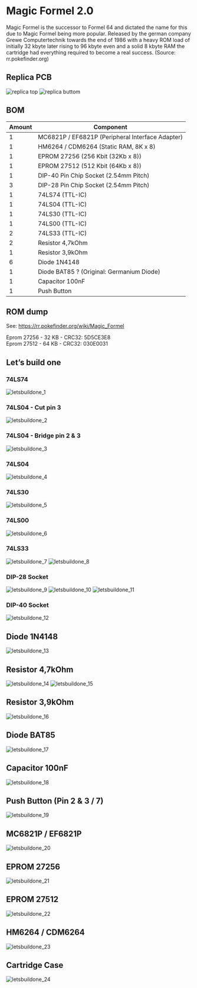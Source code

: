 # Magic Formel 2.0

Magic Formel is the successor to Formel 64 and dictated the name for this due
to Magic Formel being more popular. Released by the german company Grewe Computertechnik
towards the end of 1986 with a heavy ROM load of initially 32 kbyte later rising to 96 kbyte
even and a solid 8 kbyte RAM the cartridge had everything required to become a real success. 
(Source: rr.pokefinder.org)

## Replica PCB

![replica top](New_PCB_MagicFormel_Top.jpg?raw=true)
![replica buttom](New_PCB_MagicFormel_Buttom.jpg?raw=true)

## BOM

| Amount        | Component                                        |
| ------------- | -------------                                    |
| 1             | MC6821P / EF6821P (Peripheral Interface Adapter) |
| 1             | HM6264 / CDM6264 (Static RAM, 8K x 8)            |
| 1             | EPROM 27256 (256 Kbit (32Kb x 8))                |
| 1             | EPROM 27512 (512 Kbit (64Kb x 8))                |
| 1             | DIP-40 Pin Chip Socket (2.54mm Pitch)            |
| 3             | DIP-28 Pin Chip Socket (2.54mm Pitch)            |
| 1             | 74LS74 (TTL-IC)                                  |
| 1             | 74LS04 (TTL-IC)                                  |
| 1             | 74LS30 (TTL-IC)                                  |
| 1             | 74LS00 (TTL-IC)                                  |
| 2             | 74LS33 (TTL-IC)                                  |
| 2             | Resistor 4,7kOhm                                 |
| 1             | Resistor 3,9kOhm                                 |
| 6             | Diode 1N4148                                     |
| 1             | Diode BAT85 ? (Original: Germanium Diode)        |
| 1             | Capacitor 100nF                                  |
| 1             | Push Button                                      |

## ROM dump

See: https://rr.pokefinder.org/wiki/Magic_Formel

Eprom 27256 - 32 KB - CRC32: 5D5CE3E8 <br />
Eprom 27512 - 64 KB - CRC32: 030E0031

## Let’s build one

### 74LS74
![letsbuildone_1](letsbuildone/letsbuildone_1.jpg?raw=true)

### 74LS04 - Cut pin 3
![letsbuildone_2](letsbuildone/letsbuildone_2.jpg?raw=true)

### 74LS04 - Bridge pin 2 & 3
![letsbuildone_3](letsbuildone/letsbuildone_3.jpg?raw=true)

### 74LS04
![letsbuildone_4](letsbuildone/letsbuildone_4.jpg?raw=true)

### 74LS30
![letsbuildone_5](letsbuildone/letsbuildone_5.jpg?raw=true)

### 74LS00
![letsbuildone_6](letsbuildone/letsbuildone_6.jpg?raw=true)

### 74LS33
![letsbuildone_7](letsbuildone/letsbuildone_7.jpg?raw=true)
![letsbuildone_8](letsbuildone/letsbuildone_8.jpg?raw=true)

### DIP-28 Socket
![letsbuildone_9](letsbuildone/letsbuildone_9.jpg?raw=true)
![letsbuildone_10](letsbuildone/letsbuildone_10.jpg?raw=true)
![letsbuildone_11](letsbuildone/letsbuildone_11.jpg?raw=true)

### DIP-40 Socket
![letsbuildone_12](letsbuildone/letsbuildone_12.jpg?raw=true)

## Diode 1N4148
![letsbuildone_13](letsbuildone/letsbuildone_13.jpg?raw=true)

## Resistor 4,7kOhm
![letsbuildone_14](letsbuildone/letsbuildone_14.jpg?raw=true)
![letsbuildone_15](letsbuildone/letsbuildone_15.jpg?raw=true)

## Resistor 3,9kOhm
![letsbuildone_16](letsbuildone/letsbuildone_16.jpg?raw=true)

## Diode BAT85
![letsbuildone_17](letsbuildone/letsbuildone_17.jpg?raw=true)

## Capacitor 100nF
![letsbuildone_18](letsbuildone/letsbuildone_18.jpg?raw=true)

## Push Button (Pin 2 & 3 / 7)
![letsbuildone_19](letsbuildone/letsbuildone_19.jpg?raw=true)

## MC6821P / EF6821P
![letsbuildone_20](letsbuildone/letsbuildone_20.jpg?raw=true)

## EPROM 27256
![letsbuildone_21](letsbuildone/letsbuildone_21.jpg?raw=true)

## EPROM 27512
![letsbuildone_22](letsbuildone/letsbuildone_22.jpg?raw=true)

## HM6264 / CDM6264
![letsbuildone_23](letsbuildone/letsbuildone_23.jpg?raw=true)

## Cartridge Case
![letsbuildone_24](letsbuildone/letsbuildone_24.jpg?raw=true)
